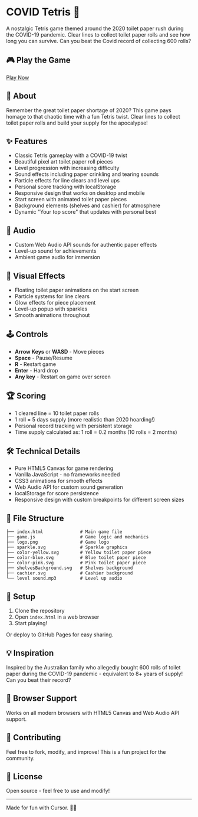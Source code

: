 # COVID Tetris 🧻

A nostalgic Tetris game themed around the 2020 toilet paper rush during the COVID-19 pandemic. Clear lines to collect toilet paper rolls and see how long you can survive. Can you beat the Covid record of collecting 600 rolls?

## 🎮 Play the Game

[Play Now](https://sashapronina.github.io/covid-rush)

## 🎯 About

Remember the great toilet paper shortage of 2020? This game pays homage to that chaotic time with a fun Tetris twist. Clear lines to collect toilet paper rolls and build your supply for the apocalypse!

## ✨ Features

- Classic Tetris gameplay with a COVID-19 twist
- Beautiful pixel art toilet paper roll pieces
- Level progression with increasing difficulty
- Sound effects including paper crinkling and tearing sounds
- Particle effects for line clears and level ups
- Personal score tracking with localStorage
- Responsive design that works on desktop and mobile
- Start screen with animated toilet paper pieces
- Background elements (shelves and cashier) for atmosphere
- Dynamic "Your top score" that updates with personal best

## 🎵 Audio

- Custom Web Audio API sounds for authentic paper effects
- Level-up sound for achievements
- Ambient game audio for immersion

## 🎨 Visual Effects

- Floating toilet paper animations on the start screen
- Particle systems for line clears
- Glow effects for piece placement
- Level-up popup with sparkles
- Smooth animations throughout

## 🕹️ Controls

- **Arrow Keys** or **WASD** - Move pieces
- **Space** - Pause/Resume
- **R** - Restart game
- **Enter** - Hard drop
- **Any key** - Restart on game over screen

## 🏆 Scoring

- 1 cleared line = 10 toilet paper rolls
- 1 roll = 5 days supply (more realistic than 2020 hoarding!)
- Personal record tracking with persistent storage
- Time supply calculated as: 1 roll = 0.2 months (10 rolls = 2 months)

## 🛠️ Technical Details

- Pure HTML5 Canvas for game rendering
- Vanilla JavaScript - no frameworks needed
- CSS3 animations for smooth effects
- Web Audio API for custom sound generation
- localStorage for score persistence
- Responsive design with custom breakpoints for different screen sizes

## 📁 File Structure

```
├── index.html              # Main game file
├── game.js                 # Game logic and mechanics
├── logo.png                # Game logo
├── sparkle.svg             # Sparkle graphics
├── color-yellow.svg        # Yellow toilet paper piece
├── color-blue.svg          # Blue toilet paper piece
├── color-pink.svg          # Pink toilet paper piece
├── shelvesBackground.svg   # Shelves background
├── cachier.svg             # Cashier background
└── level sound.mp3         # Level up audio
```

## 🚀 Setup

1. Clone the repository
2. Open `index.html` in a web browser
3. Start playing!

Or deploy to GitHub Pages for easy sharing.

## 💡 Inspiration

Inspired by the Australian family who allegedly bought 600 rolls of toilet paper during the COVID-19 pandemic - equivalent to 8+ years of supply! Can you beat their record?

## 📱 Browser Support

Works on all modern browsers with HTML5 Canvas and Web Audio API support.

## 🤝 Contributing

Feel free to fork, modify, and improve! This is a fun project for the community.

## 📄 License

Open source - feel free to use and modify!

---

Made for fun with Cursor. 🚀✨
